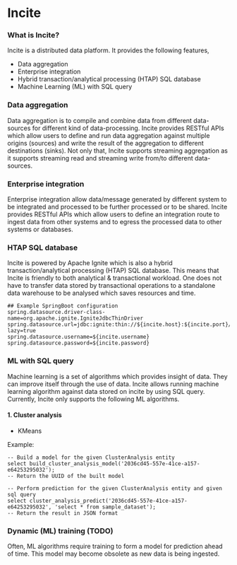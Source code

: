 # Incite

### What is Incite?
Incite is a distributed data platform. It provides the following features,

* Data aggregation
* Enterprise integration 
* Hybrid transaction/analytical processing (HTAP) SQL database
* Machine Learning (ML) with SQL query

### Data aggregation
Data aggregation is to compile and combine data from different data-sources for different kind of data-processing. 
Incite provides RESTful APIs which allow users to define and run data aggregation against multiple origins (sources) 
and write the result of the aggregation to different destinations (sinks). Not only that, Incite supports streaming 
aggregation as it supports streaming read and streaming write from/to different data-sources.

### Enterprise integration
Enterprise integration allow data/message generated by different system to be integrated and processed to be further 
processed or to be shared. Incite provides RESTful APIs which allow users to define an integration route to ingest data
from other systems and to egress the processed data to other systems or databases. 

### HTAP SQL database
Incite is powered by Apache Ignite which is also a hybrid transaction/analytical processing (HTAP) SQL database. 
This means that Incite is friendly to both analytical & transactional workload. One does not have to transfer data 
stored by transactional operations to a standalone data warehouse to be analysed which saves resources and time.

```properties
## Example SpringBoot configuration
spring.datasource.driver-class-name=org.apache.ignite.IgniteJdbcThinDriver
spring.datasource.url=jdbc:ignite:thin://${incite.host}:${incite.port}/incite?lazy=true
spring.datasource.username=${incite.username}
spring.datasource.password=${incite.password}
```

### ML with SQL query
Machine learning is a set of algorithms which provides insight of data. They can improve itself through the use of data.
Incite allows running machine learning algorithm against data stored on incite by using SQL query. Currently, Incite only
supports the following ML algorithms.

#### 1. Cluster analysis
   * KMeans

Example:
```roomsql
-- Build a model for the given ClusterAnalysis entity
select build_cluster_analysis_model('2036cd45-557e-41ce-a157-e64253295032');
-- Return the UUID of the built model

-- Perform prediction for the given ClusterAnalysis entity and given sql query
select cluster_analysis_predict('2036cd45-557e-41ce-a157-e64253295032', 'select * from sample_dataset');
-- Return the result in JSON format
```

### Dynamic (ML) training (TODO)
Often, ML algorithms require training to form a model for prediction ahead of time. This model may become obsolete as 
new data is being ingested.